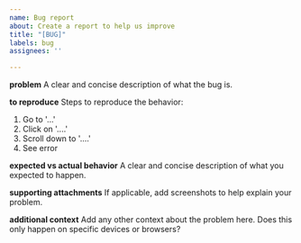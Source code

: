 ```yaml
---
name: Bug report
about: Create a report to help us improve
title: "[BUG]"
labels: bug
assignees: ''

---
```


**problem**
A clear and concise description of what the bug is.

**to reproduce**
Steps to reproduce the behavior:
1. Go to '...'
2. Click on '....'
3. Scroll down to '....'
4. See error

**expected vs actual behavior**
A clear and concise description of what you expected to happen.

**supporting attachments**
If applicable, add screenshots to help explain your problem.

**additional context**
Add any other context about the problem here.  Does this only happen on specific devices or browsers?
